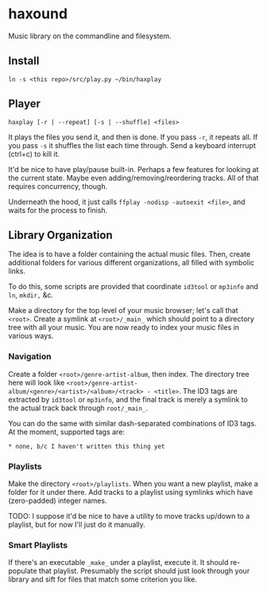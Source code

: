 # haxound

Music library on the commandline and filesystem.

## Install

```
ln -s <this repo>/src/play.py ~/bin/haxplay
```

## Player

`haxplay [-r | --repeat] [-s | --shuffle] <files>`

It plays the files you send it, and then is done.
If you pass `-r`, it repeats all. If you pass `-s` it shuffles the list each time through.
Send a keyboard interrupt (ctrl+c) to kill it.

It'd be nice to have play/pause built-in.
Perhaps a few features for looking at the current state.
Maybe even adding/removing/reordering tracks.
All of that requires concurrency, though.

Underneath the hood, it just calls `ffplay -nodisp -autoexit <file>`, and waits for the process to finish.


## Library Organization

The idea is to have a folder containing the actual music files.
Then, create additional folders for various different organizations, all filled with symbolic links.

To do this, some scripts are provided that coordinate `id3tool` or `mp3info` and `ln`, `mkdir,` &c.

Make a directory for the top level of your music browser;
let's call that `<root>`.
Create a symlink at `<root>/_main_` which should point to a directory tree with all your music.
You are now ready to index your music files in various ways.

### Navigation

Create a folder `<root>/genre-artist-album`, then index.
The directory tree here will look like `<root>/genre-artist-album/<genre>/<artist>/<album>/<track> - <title>`.
The ID3 tags are extracted by `id3tool` or `mp3info`,
    and the final track is merely a symlink to the actual track back through `root/_main_`.

You can do the same with similar dash-separated combinations of ID3 tags.
At the moment, supported tags are:
    
    * none, b/c I haven't written this thing yet

### Playlists

Make the directory `<root>/playlists`.
When you want a new playlist, make a folder for it under there.
Add tracks to a playlist using symlinks which have (zero-padded) integer names.

TODO: I suppose it'd be nice to have a utility to move tracks up/down to a playlist, but for now I'll just do it manually.

### Smart Playlists

If there's an executable `_make_` under a playlist, execute it.
It should re-populate that playlist.
Presumably the script should just look through your library and sift for files that match some criterion you like.
